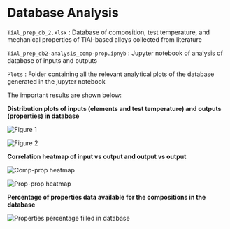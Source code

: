 # Database Analysis

``TiAl_prep_db_2.xlsx`` : Database of composition, test temperature, and mechanical properties of TiAl-based alloys collected from literature

``TiAl_prep_db2-analysis_comp-prop.ipnyb`` : Jupyter notebook of analysis of database of inputs and outputs

``Plots`` : Folder containing all the relevant analytical plots of the database generated in the jupyter notebook

The important results are shown below:

**Distribution plots of inputs (elements and test temperature) and outputs (properties) in database**

![Figure 1](https://github.com/user-attachments/assets/b5a1f1ac-6393-4b63-aea7-228749e7d2f0)

![Figure 2](https://github.com/user-attachments/assets/16482d66-b6d3-4d80-af2f-c002ea13fcd9)

**Correlation heatmap of input vs output and output vs output**

![Comp-prop heatmap](https://github.com/user-attachments/assets/cec6eb9b-d3ed-4bf0-9448-366865c5dedb)

![Prop-prop heatmap](https://github.com/user-attachments/assets/98c2b3c8-adb2-4bfe-b6dd-0ea3694c66df)

**Percentage of properties data available for the compositions in the database**

![Properties percentage filled in database](https://github.com/user-attachments/assets/0586845a-a652-4357-94db-64400cd1727b)
